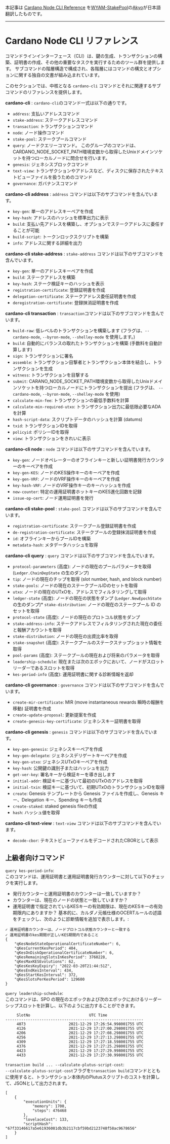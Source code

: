 本記事は [Cardano Node CLI Reference](https://github.com/input-output-hk/cardano-node/blob/master/doc/reference/cardano-node-cli-reference.md) を[WYAM-StakePool](https://wyam-stakepool.com/)の[Akyo](https://github.com/akyo3)が日本語翻訳したものです。

---
# Cardano Node CLI リファレンス

コマンドラインインターフェース（CLI）は、鍵の生成、トランザクションの構築、証明書の作成、その他の重要なタスクを実行するためのツール群を提供します。 サブコマンドの階層構造で構成され、各階層にはコマンドの構文とオプションに関する独自の文書が組み込まれています。

このセクションでは、中核となる `cardano-cli` コマンドとそれに関連するサブコマンドのリファレンスを提供します。

**cardano-cli** : `cardano-cli`のコマンド一式は以下の通りです。
* `address`: 支払いアドレスコマンド
* `stake-address`: ステークアドレスコマンド
* `transaction`: トランザクションコマンド
* `node`: ノード操作コマンド
* `stake-pool`: ステークプールコマンド
* `query`: ノードクエリーコマンド。 このグループのコマンドは、CARDANO_NODE_SOCKET_PATH環境変数から取得したUnixドメインソケットを持つローカルノードに問合せを行います。
* `genesis`: ジェネシスブロックコマンド
* `text-view`: トランザクションやアドレスなど、ディスクに保存されたテキストビューファイルを扱うためのコマンド
* `governance`: ガバナンスコマンド

**cardano-cli address** : `address` コマンドは以下のサブコマンドを含んでいます。
* `key-gen`: 単一のアドレスキーペアを作成
* `key-hash`: アドレスのハッシュを標準出力に表示
* `build`: 支払い先アドレスを構築し、オプションでステークアドレスに委任することが可能
* `build-script`: トークンロックスクリプトを構築
* `info`: アドレスに関する詳細を出力

**cardano-cli stake-address** : `stake-address` コマンドは以下のサブコマンドを含んでいます。
* `key-gen`: 単一のアドレスキーペアを作成
* `build`: ステークアドレスを構築
* `key-hash`: ステーク検証キーのハッシュを表示
* `registration-certificate`: 登録証明書を作成
* `delegation-certificate`: ステークアドレス委任証明書を作成
* `deregistration-certificate`: 登録抹消証明書を作成

**cardano-cli transaction** : `transaction`コマンドは以下のサブコマンドを含んでいます。
* `build-raw`: 低レベルのトランザクションを構築します (フラグは、`--cardano-mode`, `--byron-mode`, `--shelley-mode` を使用します。)
* `build`: 自動的にバランスの取れたトランザクションを構築 (手数料を自動計算します)
* `sign`: トランザクションに署名
* `assemble`: トランザクション目撃者とトランザクション本体を結合し、トランザクションを生成
* `witness`: トランザクションを目撃する
* `submit`: CARANO_NODE_SOCKET_PATH環境変数から取得したUnixドメインソケットを持つローカルノードにトランザクションを提出 (フラグは、 `--cardano-mode`, `--byron-mode`, `--shelley-mode` を使用)
* `calculate-min-fee`: トランザクションの最低手数料を計算
* `calculate-min-required-utxo`: トランザクション出力に最低限必要なADAを計算
* `hash-script-data`: スクリプトデータのハッシュを計算 (datums)
* `txid`: トランザクションIDを取得
* `policyid`: ポリシーIDを取得
* `view`: トランザクションをきれいに表示

**cardano-cli node** : `node` コマンドは以下のサブコマンドを含んでいます。
* `key-gen`: ノードオペレーターのオフラインキーと新しい証明書発行カウンターのキーペアを作成
* `key-gen-KES`: ノードのKES操作キーのキーペアを作成
* `key-gen-VRF`: ノードのVRF操作キーのキーペアを作成
* `key-hash-VRF`: ノードのVRF操作キーのキーハッシュを作成
* `new-counter`: 特定の運用証明書ホットキーのKES進化回数を記録
* `issue-op-cert`: ノード運用証明書を発行

**cardano-cli stake-pool** : `stake-pool` コマンドは以下のサブコマンドを含んでいます。
* `registration-certificate`: ステークプール登録証明書を作成
* `de-registration-certificate`: ステークプールの登録抹消証明書を作成
* `id`: オフラインキーからプールIDを構築
* `metadata-hash`:  メタデータハッシュを取得

**cardano-cli query** : `query` コマンドは以下のサブコマンドを含んでいます。
* `protocol-parameters` (高度): ノードの現在のプールパラメータを取得 (`Ledger.ChainDepState` の生のダンプ)
* `tip`: ノードの現在のチップを取得 (slot number, hash, and block number)
* `stake-pools`: ノードの現在のステークプールIDのセットを取得
* `utxo`: ノードの現在のUTxOを、アドレスでフィルタリングして取得
* `ledger-state` (高度):  ノードの現在の状態をダンプ (`Ledger.NewEpochState`の生のダンプ)* `stake-distribution`: ノードの現在のステークプール ID のセットを取得
* `protocol-state` (高度): ノードの現在のプロトコル状態をダンプ
* `stake-address-info`: ステークアドレスでフィルタリングされた現在の委任と報酬アカウントを取得
* `stake-distribution`: ノードの現在の出資比率を取得
* `stake-snapshot` (高度): ステークプールのステークスナップショット情報を取得
* `pool-params` (高度): ステークプールの現在および将来のパラメータを取得
* `leadership-schedule`: 現在または次のエポックにおいて、ノードがスロットリーダーであるスロットを取得
* `kes-period-info` (高度): 運用証明書に関する診断情報を返却

**cardano-cli governance** : `governance` コマンドは以下のサブコマンドを含んでいます。
* `create-mir-certificate`: MIR (move instantaneous rewards 瞬時の報酬を移動) 証明書を作成
* `create-update-proposal`: 更新提案を作成
* `create-genesis-key-certificate`: ジェネシスキー証明書を取得

**cardano-cli genesis** : `genesis` コマンドは以下のサブコマンドを含んでいます。
* `key-gen-genesis`: ジェネシスキーペアを作成
* `key-gen-delegate`: ジェネシスデリゲートキーペアを作成
* `key-gen-utxo`: ジェネシスUTxOキーペアを作成
* `key-hash`: 公開鍵の識別子またはハッシュを出力
* `get-ver-key`: 署名キーから検証キーを導き出します
* `initial-addr`: 検証キーに基づいて最初のUTxOのアドレスを取得
* `initial-txin`: 検証キーに基づいて、初期UTxOのトランザクションIDを取得
* `create`: Genesis テンプレートから Genesis ファイルを作成し、Genesis キー、Delegation キー、Spending キーも作成
* `create-staked`: staked genesis fileの作成
* `hash`: ハッシュ値を取得

**cardano-cli text-view** : `text-view` コマンドは以下のサブコマンドを含んでいます。
* `decode-cbor`: テキストビューファイルをデコードされたCBORとして表示



## 上級者向けコマンド

`query kes-period-info`:  
このコマンドは、運用証明書と運用証明書発行カウンターに対して以下のチェックを実行します。
- 発行カウンターと運用証明書のカウンターは一致していますか？
- カウンターは、現在のノードの状態と一致していますか？
- 運用証明書で指定されているKESキーの有効期限は、現在のKESキーの有効期限内にありますか？
基本的に、カルダノ元帳仕様のOCERTルールの述語をチェックし、次のように診断情報を追加で表示します。:
```
✓ 運用証明書カウンターは、ノードプロトコル状態カウンターと一致する
✓ 運用証明書のkes期間が正しいKES期間内であること
{
    "qKesNodeStateOperationalCertificateNumber": 6,
    "qKesCurrentKesPeriod": 404,
    "qKesOnDiskOperationalCertificateNumber": 6,
    "qKesRemainingSlotsInKesPeriod": 3760228,
    "qKesMaxKESEvolutions": 62,
    "qKesKesKeyExpiry": "2022-03-20T21:44:51Z",
    "qKesEndKesInterval": 434,
    "qKesStartKesInterval": 372,
    "qKesSlotsPerKesPeriod": 129600
}
```

`query leadership-schedule`:  
このコマンドは、SPO の現在のエポックおよび次のエポックにおけるリーダーシップスロットを計算し、以下のように出力することができます。
```
     SlotNo                          UTC Time
-------------------------------------------------------------
     4073                   2021-12-29 17:26:54.998001755 UTC
     4126                   2021-12-29 17:27:00.298001755 UTC
     4206                   2021-12-29 17:27:08.298001755 UTC
     4256                   2021-12-29 17:27:13.298001755 UTC
     4309                   2021-12-29 17:27:18.598001755 UTC
     4376                   2021-12-29 17:27:25.298001755 UTC
     4423                   2021-12-29 17:27:29.998001755 UTC
     4433                   2021-12-29 17:27:30.998001755 UTC
```


`transaction build ... --calculate-plutus-script-cost`:  
`--calculate-plutus-script-cost`フラグを`transaction build`コマンドとともに使用すると、トランザクション本体内のPlutusスクリプトのコストを計算して、JSONとして出力されます。
```
[
    {
        "executionUnits": {
            "memory": 1700,
            "steps": 476468
        },
        "lovelaceCost": 133,
        "scriptHash": "67f33146617a5e61936081db3b2117cbf59bd2123748f58ac9678656"
    }
]
```
